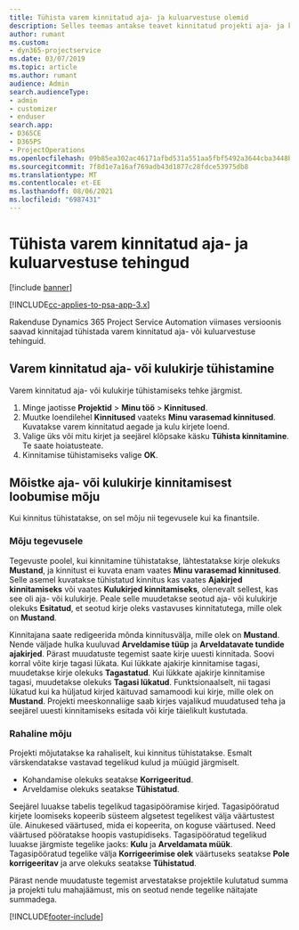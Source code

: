 ```yaml
---
title: Tühista varem kinnitatud aja- ja kuluarvestuse olemid
description: Selles teemas antakse teavet kinnitatud projekti aja- ja kuluarvestuse tehingute tühistamise kohta.
author: rumant
ms.custom:
- dyn365-projectservice
ms.date: 03/07/2019
ms.topic: article
ms.author: rumant
audience: Admin
search.audienceType:
- admin
- customizer
- enduser
search.app:
- D365CE
- D365PS
- ProjectOperations
ms.openlocfilehash: 09b85ea302ac46171afbd531a551aa5fbf5492a3644cba3448be03009840228c
ms.sourcegitcommit: 7f8d1e7a16af769adb43d1877c28fdce53975db8
ms.translationtype: MT
ms.contentlocale: et-EE
ms.lasthandoff: 08/06/2021
ms.locfileid: "6987431"
---
```

# <a name="cancel-previously-approved-time-or-expense-entries"></a>Tühista varem kinnitatud aja- ja kuluarvestuse tehingud

[!include [banner](../includes/psa-now-project-operations.md)]

[!INCLUDE[cc-applies-to-psa-app-3.x](../includes/cc-applies-to-psa-app-3x.md)]

Rakenduse Dynamics 365 Project Service Automation viimases versioonis saavad kinnitajad tühistada varem kinnitatud aja- või kuluarvestuse tehinguid.

## <a name="cancel-a-previously-approved-time-or-expense-entry"></a>Varem kinnitatud aja- või kulukirje tühistamine

Varem kinnitatud aja- või kulukirje tühistamiseks tehke järgmist.

1. Minge jaotisse **Projektid** \> **Minu töö** \> **Kinnitused**.
2. Muutke loendilehel **Kinnitused** vaateks **Minu varasemad kinnitused**. Kuvatakse varem kinnitatud aegade ja kulu kirjete loend.
3. Valige üks või mitu kirjet ja seejärel klõpsake käsku **Tühista kinnitamine**. Te saate hoiatusteate.
4. Kinnitamise tühistamiseks valige **OK**.

## <a name="understand-the-impact-of-canceling-a-time-or-expense-entry-approval"></a>Mõistke aja- või kulukirje kinnitamisest loobumise mõju

Kui kinnitus tühistatakse, on sel mõju nii tegevusele kui ka finantsile.

### <a name="operational-impact"></a>Mõju tegevusele

Tegevuste poolel, kui kinnitamine tühistatakse, lähtestatakse kirje olekuks **Mustand**, ja kinnitust ei kuvata enam vaates **Minu varasemad kinnitused**. Selle asemel kuvatakse tühistatud kinnitus kas vaates **Ajakirjed kinnitamiseks** või vaates **Kulukirjed kinnitamiseks**, olenevalt sellest, kas see oli aja- või kulukirje. Peale selle muudetakse seotud aja- või kulukirje olekuks **Esitatud**, et seotud kirje oleks vastavuses kinnitatutega, mille olek on **Mustand**.

Kinnitajana saate redigeerida mõnda kinnitusvälja, mille olek on **Mustand**. Nende väljade hulka kuuluvad **Arveldamise tüüp** ja **Arveldatavate tundide ajakirjed**. Pärast muudatuste tegemist saate kirje uuesti kinnitada. Soovi korral võite kirje tagasi lükata. Kui lükkate ajakirje kinnitamise tagasi, muudetakse kirje olekuks **Tagastatud**. Kui lükkate ajakirje kinnitamise tagasi, muudetakse olekuks **Tagasi lükatud**. Funktsionaalselt, nii tagasi lükatud kui ka hüljatud kirjed käituvad samamoodi kui kirje, mille olek on **Mustand**. Projekti meeskonnaliige saab kirjes vajalikud muudatused teha ja seejärel uuesti kinnitamiseks esitada või kirje täielikult kustutada.

### <a name="financial-impact"></a>Rahaline mõju

Projekti mõjutatakse ka rahaliselt, kui kinnitus tühistatakse. Esmalt värskendatakse vastavad tegelikud kulud ja müügid järgmiselt.

- Kohandamise olekuks seatakse **Korrigeeritud**.
- Arveldamise olekuks seatakse **Tühistatud**.

Seejärel luuakse tabelis tegelikud tagasipööramise kirjed. Tagasipööratud kirjete loomiseks kopeerib süsteem algsetest tegelikest välja väärtustest üle. Ainukesed väärtused, mida ei kopeerita, on koguse väärtused. Need väärtused pööratakse hoopis vastupidiseks. Tagasipööratud tegelikud luuakse järgmiste tegelike jaoks: **Kulu** ja **Arveldamata müük**. Tagasipööratud tegelike välja **Korrigeerimise olek** väärtuseks seatakse **Pole korrigeeritav** ja arve olekuks seatakse **Tühistatud**.

Pärast nende muudatuste tegemist arvestatakse projektile kulutatud summa ja projekti tulu mahajäämust, mis on seotud nende tegelike näitajate summadega.


[!INCLUDE[footer-include](../includes/footer-banner.md)]